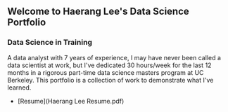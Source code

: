 ## Welcome to Haerang Lee's Data Science Portfolio

### Data Science in Training

A data analyst with 7 years of experience, I may have never been called a data scientist at work, but I've dedicated 30 hours/week for the last 12 months in a rigorous part-time data science masters program at UC Berkeley. This portfolio is a collection of work to demonstrate what I've learned.

* [Resume](Haerang Lee Resume.pdf)
